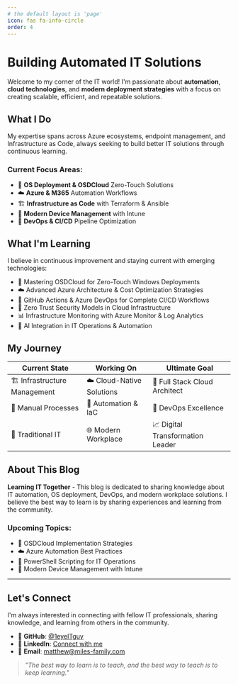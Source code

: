 ```yaml
---
# the default layout is 'page'
icon: fas fa-info-circle
order: 4
---
```


# Building Automated IT Solutions

Welcome to my corner of the IT world! I'm passionate about **automation**, **cloud technologies**, and **modern deployment strategies** with a focus on creating scalable, efficient, and repeatable solutions.

## What I Do

My expertise spans across Azure ecosystems, endpoint management, and Infrastructure as Code, always seeking to build better IT solutions through continuous learning.

### Current Focus Areas:
- 🚀 **OS Deployment & OSDCloud** Zero-Touch Solutions
- ☁️ **Azure & M365** Automation Workflows  
- 🏗️ **Infrastructure as Code** with Terraform & Ansible
- 📱 **Modern Device Management** with Intune
- 🔄 **DevOps & CI/CD** Pipeline Optimization

## What I'm Learning

I believe in continuous improvement and staying current with emerging technologies:

- 🚀 Mastering OSDCloud for Zero-Touch Windows Deployments
- ☁️ Advanced Azure Architecture & Cost Optimization Strategies
- 🔄 GitHub Actions & Azure DevOps for Complete CI/CD Workflows
- 🔐 Zero Trust Security Models in Cloud Infrastructure
- 📊 Infrastructure Monitoring with Azure Monitor & Log Analytics
- 🤖 AI Integration in IT Operations & Automation

## My Journey

| Current State | Working On | Ultimate Goal |
|---|---|---|
| 🏗️ Infrastructure Management | ☁️ Cloud-Native Solutions | 🎯 Full Stack Cloud Architect |
| 🔧 Manual Processes | 🤖 Automation & IaC | 🚀 DevOps Excellence |
| 💼 Traditional IT | 🌐 Modern Workplace | 📈 Digital Transformation Leader |

## About This Blog

**Learning IT Together** - This blog is dedicated to sharing knowledge about IT automation, OS deployment, DevOps, and modern workplace solutions. I believe the best way to learn is by sharing experiences and learning from the community.

### Upcoming Topics:
- 🚀 OSDCloud Implementation Strategies
- ☁️ Azure Automation Best Practices
- 🔧 PowerShell Scripting for IT Operations
- 📱 Modern Device Management with Intune

---

## Let's Connect

I'm always interested in connecting with fellow IT professionals, sharing knowledge, and learning from others in the community.

- 🐙 **GitHub**: [@1eyeITguy](https://github.com/1eyeITguy)
- 💼 **LinkedIn**: [Connect with me](www.linkedin.com/in/matthew-miles-54236311) 
- 📧 **Email**: [matthew@miles-family.com](mailto:matthew@miles-family.com)

> *"The best way to learn is to teach, and the best way to teach is to keep learning."*